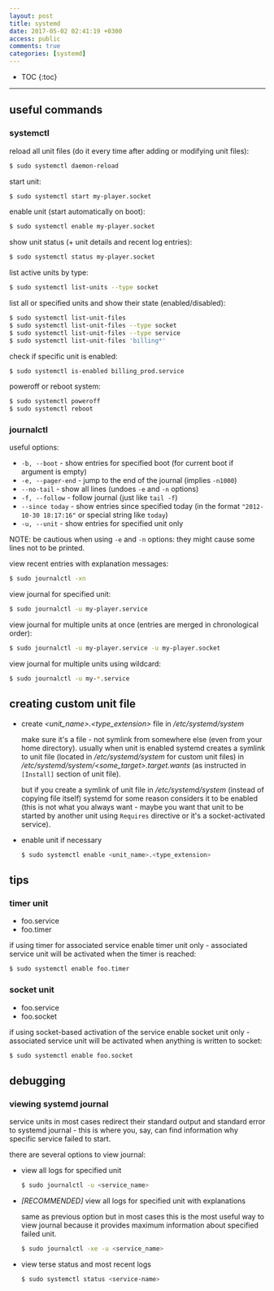 ```yaml
---
layout: post
title: systemd
date: 2017-05-02 02:41:19 +0300
access: public
comments: true
categories: [systemd]
---
```


<!-- more -->

* TOC
{:toc}
<hr>

useful commands
---------------

### systemctl

reload all unit files (do it every time after adding or modifying unit files):

```sh
$ sudo systemctl daemon-reload
```

start unit:

```sh
$ sudo systemctl start my-player.socket
```

enable unit (start automatically on boot):

```sh
$ sudo systemctl enable my-player.socket
```

show unit status (+ unit details and recent log entries):

```sh
$ sudo systemctl status my-player.socket
```

list active units by type:

```sh
$ sudo systemctl list-units --type socket
```

list all or specified units and show their state (enabled/disabled):

```sh
$ sudo systemctl list-unit-files
$ sudo systemctl list-unit-files --type socket
$ sudo systemctl list-unit-files --type service
$ sudo systemctl list-unit-files 'billing*'
```

check if specific unit is enabled:

```sh
$ sudo systemctl is-enabled billing_prod.service
```

poweroff or reboot system:

```sh
$ sudo systemctl poweroff
$ sudo systemctl reboot
```

### journalctl

useful options:

- `-b, --boot` - show entries for specified boot
  (for current boot if argument is empty)
- `-e, --pager-end` - jump to the end of the journal
  (implies `-n1000`)
- `--no-tail` - show all lines
  (undoes `-e` and `-n` options)
- `-f, --follow` - follow journal (just like `tail -f`)
- `--since today` - show entries since specified today
  (in the format `"2012-10-30 18:17:16"` or special string like `today`)
- `-u, --unit` - show entries for specified unit only

NOTE: be cautious when using `-e` and `-n` options:
      they might cause some lines not to be printed.

view recent entries with explanation messages:

```sh
$ sudo journalctl -xn
```

view journal for specified unit:

```sh
$ sudo journalctl -u my-player.service
```

view journal for multiple units at once
(entries are merged in chronological order):

```sh
$ sudo journalctl -u my-player.service -u my-player.socket
```

view journal for multiple units using wildcard:

```sh
$ sudo journalctl -u my-*.service
```

creating custom unit file
-------------------------

- create _\<unit_name\>.\<type_extension\>_ file in _/etc/systemd/system_

  make sure it's a file - not symlink from somewhere else (even from your
  home directory). usually when unit is enabled systemd creates a symlink
  to unit file (located in _/etc/systemd/system_ for custom unit files)
  in _/etc/systemd/system/\<some_target\>.target.wants_ (as instructed in
  `[Install]` section of unit file).

  but if you create a symlink of unit file in _/etc/systemd/system_
  (instead of copying file itself) systemd for some reason considers
  it to be enabled (this is not what you always want - maybe you want
  that unit to be started by another unit using `Requires` directive
  or it's a socket-activated service).

- enable unit if necessary

  ```sh
  $ sudo systemctl enable <unit_name>.<type_extension>
  ```

tips
----

### timer unit

- foo.service
- foo.timer

if using timer for associated service enable timer unit only -
associated service unit will be activated when the timer is reached:

```sh
$ sudo systemctl enable foo.timer
```

### socket unit

- foo.service
- foo.socket

if using socket-based activation of the service enable socket unit only -
associated service unit will be activated when anything is written to socket:

```sh
$ sudo systemctl enable foo.socket
```

debugging
---------

### viewing systemd journal

service units in most cases redirect their standard output and standard
error to systemd journal - this is where you, say, can find information
why specific service failed to start.

there are several options to view journal:

- view all logs for specified unit

  ```sh
  $ sudo journalctl -u <service_name>
  ```

- *[RECOMMENDED]* view all logs for specified unit with explanations

  same as previous option but in most cases this is the most useful
  way to view journal because it provides maximum information about
  specified failed unit.

  ```sh
  $ sudo journalctl -xe -u <service_name>
  ```

- view terse status and most recent logs

  ```sh
  $ sudo systemctl status <service-name>
  ```
